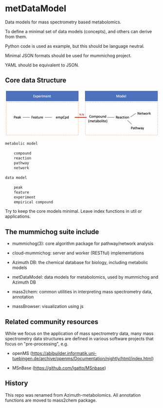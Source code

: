 # metDataModel

Data models for mass spectrometry based metabolomics.

To define a minimal set of data models (concepts), and others can derive from them.

Python code is used as example, but this should be language neutral.

Minimal JSON formats should be used for mummichog project.

YAML should be equivalent to JSON.


## Core data Structure

![Core data Structure](docs/datastru.png)

    metabolic model

        compound
        reaction
        pathway
        network

    data model
        
        peak
        feature
        experiment
        empirical compound

Try to keep the core models minimal. 
Leave index functions in util or applications.



## The mummichog suite include

* mummichog(3): core algorithm package for pathway/network analysis

* cloud-mummichog: server and worker (RESTful) implementations

* Azimuth DB: the chemical database for biology, including metabolic models

* metDataModel: data models for metabolomics, used by mummichog and Azimuth DB

* mass2chem: common utilities in interpreting mass spectrometry data, annotation

* massBrowser: visualization using js


## Related community resources

While we focus on the application of mass spectrometry data, 
many mass spectrometry data structures are defined in various software projects that focus on "pre-processing", e.g.

- openMS (https://abibuilder.informatik.uni-tuebingen.de/archive/openms/Documentation/nightly/html/index.html)

- MSnBase (https://github.com/lgatto/MSnbase)


## History

This repo was renamed from Azimuth-metabolomics. All annotation functions are moved to mass2chem package.